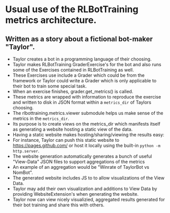 # Usual use of the RLBotTraining metrics architecture.
## Written as a story about a fictional bot-maker "Taylor".

- Taylor creates a bot in a programming language of their choosing.
- Taylor makes RLBotTraining GraderExercise's for the bot and also runs some of the Exercises contained in RLBotTraining as well.
- These Exercises use include a Grader which could be from the framework or Taylor could write a Grader which is only applicable to their bot to train some special task.
- When an exercise finishes, grader.get_metrics() is called.
- These metrics are wrapped with information to reproduce the exercise and written to disk in JSON format within a `metrics_dir` of Taylors choosing.
- The rlbottraining.metrics.viewer submodule helps us make sense of the metrics in the `metrics_dir`.
- Its purpose is to create views on the metrics_dir which manifests itself as generating a website hosting a static view of the data.
- Having a static website makes hosting/sharing/viewing the results easy:
- For instance, Taylor can push this static website to https://pages.github.com/ or host it locally using the built-in `python -m http.server`.
- The website generation automatically generates a bunch of useful "View-Data" JSON files to support aggregations of the metrics
- An example of an aggregation would be "Winrate of TaylorBot vs NomBot".
- The generated website includes JS to to allow visualizations of the View Data.
- Taylor may add their own visualization and additions to View Data by providing WebsiteExtension's when generating the website.
- Taylor now can view nicely visualizied, aggregated results generated for their bot training and share this with others.
